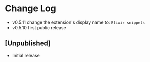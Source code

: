 # Change Log

- v0.5.11 change the extension's display name to: `Elixir snippets`
- v0.5.10 first public release

## [Unpublished]

- Initial release